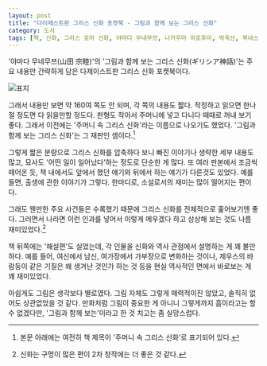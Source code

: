 ```yaml
---
layout: post
title: "다이제스트판 그리스 신화 포켓북 - 그림과 함께 보는 그리스 신화"
category: 도서
tags: [책, 신화, 그리스 로마 신화, 야마다 무네무쯔, 나카우마 히로후미, 박옥선, 북네스트, 서평]
---
```


'야마다 무네무쯔(山田 宗睦)'의
'그림과 함께 보는 그리스 신화(ギリシア神話)'는
주요 내용만 간략하게 담은 다제이스트판 그리스 신화 포켓북이다.

![표지](https://lh3.googleusercontent.com/-W6d0w6GMYUQ/Wj1u3v_coCI/AAAAAAAAcog/Njf4rcdCjgMOTv4AIWh8grJ2GfL78xsewCE0YBhgL/s480/poket-greek-mythology-book.jpg)

그래서 내용만 보면 약 160여 쪽도 안 되며, 각 쪽의 내용도 짧다.
작정하고 읽으면 한나절 정도면 다 읽을만할 정도다.
판형도 작아서 주머니에 넣고 다니다 때때로 꺼내 보기 좋다.
그래서 이전에는 '주머니 속 그리스 신화'라는 이름으로 나오기도 했었다.
'그림과 함께 보는 그리스 신화'는 그 재판인 셈이다.[^1]

[^1]: 본문 아래에는 여전히 책 제목이 '주머니 속 그리스 신화'로 표기되어 있다.

그렇게 짧은 분량으로 그리스 신화를 압축하다 보니
빠진 이야기나 생략한 세부 내용도 많고,
묘사도 '어떤 일이 일어났다'하는 정도로 단순한 게 많다.
또 여러 판본에서 조금씩 떼어온 듯,
책 내에서도 앞에서 했던 얘기와 뒤에서 하는 얘기가 다른것도 있었다.
예를 들면, 출생에 관한 이야기가 그렇다.
한마디로, 소설로서의 재미는 많이 떨어지는 편이다.

그래도 웬만한 주요 사건들은 수록했기 때문에
그리스 신화를 전체적으로 훑어보기엔 좋다.
그러면서 나라면 이런 인과를 넣어서 이렇게 메우겠다 하고 상상해 보는 것도 나름 재미있었다.[^2]

[^2]: 신화는 구멍이 많은 편이 2차 창작에는 더 좋은 것 같다.

책 뒤쪽에는 '해설편'도 실었는데,
각 인물을 신화와 역사 관점에서 설명하는 게 꽤 볼만하다.
예를 들어, 여신에서 남신, 여가장에서 가부장으로 변화하는 것이나,
제우스의 바람둥이 같은 기질은 왜 생겨난 것인가 하는 것 등을
현실 역사적인 면에서 바로보는 게 꽤 재미있었다.

아쉽게도 그림은 생각보다 별로였다.
그림 자체도 그렇게 매력적이진 않았고,
솔직히 없어도 상관없었을 것 같다.
만화처럼 그림이 중요한 게 아니니 그렇게까지 흠이라고는 할 수 없겠다만,
'그림과 함께 보는'이라고 한 것 치고는 좀 실망스럽다.
